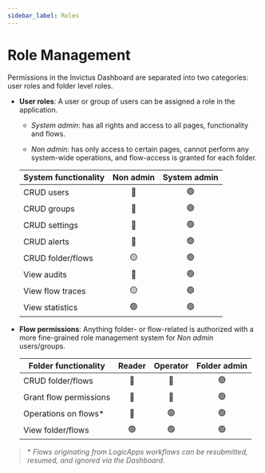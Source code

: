 ```yaml
---
sidebar_label: Roles
---
```


# Role Management
Permissions in the Invictus Dashboard are separated into two categories: user roles and folder level roles.

* **User roles**: A user or group of users can be assigned a role in the application.

  * *System admin*: has all rights and access to all pages, functionality and flows.
 
  * *Non admin*: has only access to certain pages, cannot perform any system-wide operations, and flow-access is granted for each folder.

  | System functionality | Non admin   | System admin   |
  | -------------------- | :---------: | :------------: |
  | CRUD users           | 🔴          | 🟢            |
  | CRUD groups          | 🔴          | 🟢            |
  | CRUD settings        | 🔴          | 🟢            |
  | CRUD alerts          | 🔴          | 🟢            |
  | CRUD folder/flows    | 🟡          | 🟢            |
  | View audits          | 🔴          | 🟢            |
  | View flow traces     | 🟡          | 🟢            |
  | View statistics      | 🟢          | 🟢            |


* **Flow permissions**: Anything folder- or flow-related is authorized with a more fine-grained role management system for *Non admin* users/groups.

  | Folder functionality     | Reader   | Operator   | Folder admin   |
  | ------------------------ | :------: | :--------: | :------------: |
  | CRUD folder/flows        | 🔴       | 🔴        | 🟢             |
  | Grant flow permissions   | 🔴       | 🔴        | 🟢             |
  | Operations on flows*     | 🔴       | 🟢        | 🟢             |
  | View folder/flows        | 🟢       | 🟢        | 🟢             |

> \* *Flows originating from LogicApps workflows can be resubmitted, resumed, and ignored via the Dashboard.*
